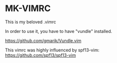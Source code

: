 MK-VIMRC
========

This is my beloved .vimrc

In order to use it, you have to have "vundle" installed. 

https://github.com/gmarik/Vundle.vim

This vimrc was highly influenced by spf13-vim:
https://github.com/spf13/spf13-vim
